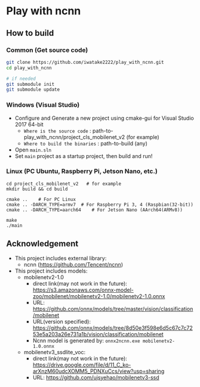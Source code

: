 # Play with ncnn
## How to build
### Common (Get source code)
```sh
git clone https://github.com/iwatake2222/play_with_ncnn.git
cd play_with_ncnn

# if needed
git submodule init
git submodule update
```

### Windows (Visual Studio)
- Configure and Generate a new project using cmake-gui for Visual Studio 2017 64-bit
	- `Where is the source code` : path-to-play_with_ncnn/project_cls_mobilenet_v2	(for example)
	- `Where to build the binaries` : path-to-build	(any)
- Open `main.sln`
- Set `main` project as a startup project, then build and run!


### Linux (PC Ubuntu, Raspberry Pi, Jetson Nano, etc.)
```
cd project_cls_mobilenet_v2   # for example
mkdir build && cd build

cmake ..	# For PC Linux
cmake .. -DARCH_TYPE=armv7	# For Raspberry Pi 3, 4 (Raspbian(32-bit))
cmake .. -DARCH_TYPE=aarch64	# For Jetson Nano (AArch64(ARMv8))

make
./main
```

## Acknowledgement
- This project includes external library:
	- ncnn (https://github.com/Tencent/ncnn)
- This project includes models:
	- mobilenetv2-1.0
		- direct link(may not work in the future): https://s3.amazonaws.com/onnx-model-zoo/mobilenet/mobilenetv2-1.0/mobilenetv2-1.0.onnx
		- URL: https://github.com/onnx/models/tree/master/vision/classification/mobilenet
		- URL(version specified): https://github.com/onnx/models/tree/8d50e3f598e6d5c67c7c7253e5a203a26e731a1b/vision/classification/mobilenet
		- Ncnn model is generated by: `onnx2ncnn.exe mobilenetv2-1.0.onnx`
	- mobilenetv3_ssdlite_voc:
		- direct link(may not work in the future): https://drive.google.com/file/d/11_C_ko-arXnzM60udcXOMM5_PDNXuCcs/view?usp=sharing
		- URL: https://github.com/ujsyehao/mobilenetv3-ssd
